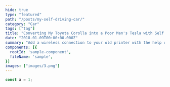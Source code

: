 ```yaml
---
hide: true
type: "featured"
path: "/posts/my-self-driving-car/"
category: "Car"
tags: ["tag"]
title: "Converting My Toyota Corolla into a Poor Man's Tesla with Self Driving"
date: "2018-01-09T00:00:00.000Z"
summary: "Add a wireless connection to your old printer with the help of a Raspberry Pi"
components: [{
  rootId: 'sample-component',
  fileName: 'sample',
}]
images: ["images/3.png"]
---
```


<div id="sample-component"></div>

```js
const a = 1;
```
